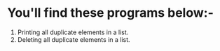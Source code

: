 # You'll find these programs below:-
1. Printing all duplicate elements in a list.
2. Deleting all duplicate elements in a list.

